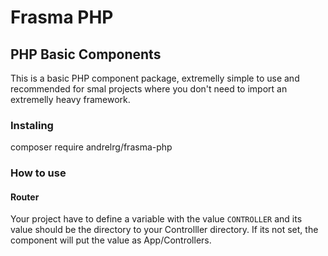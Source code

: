 # Frasma PHP

## PHP Basic Components
This is a basic PHP component package, extremelly simple to use and recommended for smal projects where you don't need to import an extremelly heavy framework.

### Instaling
composer require andrelrg/frasma-php

### How to use
#### Router
Your project have to define a variable with the value `CONTROLLER` and its value should be the directory to your Controlller directory. If its not set, the component will put the value as App/Controllers.
<br>
